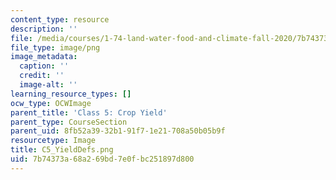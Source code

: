 ```yaml
---
content_type: resource
description: ''
file: /media/courses/1-74-land-water-food-and-climate-fall-2020/7b74373a68a269bd7e0fbc251897d800_C5_YieldDefs.png
file_type: image/png
image_metadata:
  caption: ''
  credit: ''
  image-alt: ''
learning_resource_types: []
ocw_type: OCWImage
parent_title: 'Class 5: Crop Yield'
parent_type: CourseSection
parent_uid: 8fb52a39-32b1-91f7-1e21-708a50b05b9f
resourcetype: Image
title: C5_YieldDefs.png
uid: 7b74373a-68a2-69bd-7e0f-bc251897d800
---
```

